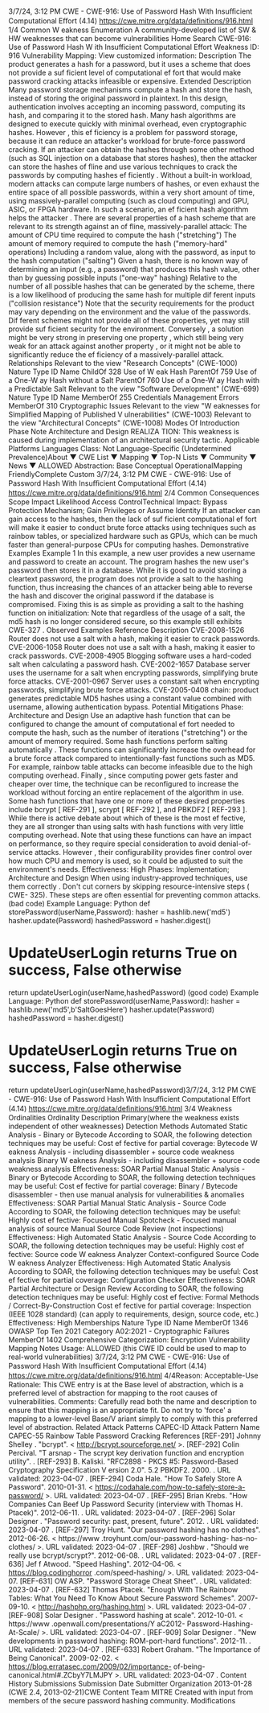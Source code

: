 3/7/24, 3:12 PM CWE - CWE-916: Use of Password Hash With Insuﬃcient Computational Eﬀort (4.14)
https://cwe.mitre.org/data/deﬁnitions/916.html 1/4
Common W eakness Enumeration
A community-developed list of SW & HW weaknesses that can become
vulnerabilities
Home Search
CWE-916: Use of Password Hash W ith Insufficient Computational Effort
Weakness ID: 916
Vulnerability Mapping: 
View customized information:
 Description
The product generates a hash for a password, but it uses a scheme that does not provide a suf ficient level of computational ef fort that
would make password cracking attacks infeasible or expensive.
 Extended Description
Many password storage mechanisms compute a hash and store the hash, instead of storing the original password in plaintext. In this
design, authentication involves accepting an incoming password, computing its hash, and comparing it to the stored hash.
Many hash algorithms are designed to execute quickly with minimal overhead, even cryptographic hashes. However , this ef ficiency is
a problem for password storage, because it can reduce an attacker's workload for brute-force password cracking. If an attacker can
obtain the hashes through some other method (such as SQL injection on a database that stores hashes), then the attacker can store
the hashes of fline and use various techniques to crack the passwords by computing hashes ef ficiently . Without a built-in workload,
modern attacks can compute large numbers of hashes, or even exhaust the entire space of all possible passwords, within a very short
amount of time, using massively-parallel computing (such as cloud computing) and GPU, ASIC, or FPGA hardware. In such a
scenario, an ef ficient hash algorithm helps the attacker .
There are several properties of a hash scheme that are relevant to its strength against an of fline, massively-parallel attack:
The amount of CPU time required to compute the hash ("stretching")
The amount of memory required to compute the hash ("memory-hard" operations)
Including a random value, along with the password, as input to the hash computation ("salting")
Given a hash, there is no known way of determining an input (e.g., a password) that produces this hash value, other than by
guessing possible inputs ("one-way" hashing)
Relative to the number of all possible hashes that can be generated by the scheme, there is a low likelihood of producing the
same hash for multiple dif ferent inputs ("collision resistance")
Note that the security requirements for the product may vary depending on the environment and the value of the passwords. Dif ferent
schemes might not provide all of these properties, yet may still provide suf ficient security for the environment. Conversely , a solution
might be very strong in preserving one property , which still being very weak for an attack against another property , or it might not be
able to significantly reduce the ef ficiency of a massively-parallel attack.
 Relationships
 Relevant to the view "Research Concepts" (CWE-1000)
Nature Type ID Name
ChildOf 328 Use of W eak Hash
ParentOf 759 Use of a One-W ay Hash without a Salt
ParentOf 760 Use of a One-W ay Hash with a Predictable Salt
 Relevant to the view "Software Development" (CWE-699)
Nature Type ID Name
MemberOf 255 Credentials Management Errors
MemberOf 310 Cryptographic Issues
 Relevant to the view "W eaknesses for Simplified Mapping of Published V ulnerabilities" (CWE-1003)
 Relevant to the view "Architectural Concepts" (CWE-1008)
 Modes Of Introduction
Phase Note
Architecture and Design REALIZA TION: This weakness is caused during implementation of an architectural security tactic.
 Applicable Platforms
Languages
Class: Not Language-Specific (Undetermined Prevalence)About ▼ CWE List ▼ Mapping ▼ Top-N Lists ▼ Community ▼ News ▼
ALLOWED
Abstraction: Base
Conceptual OperationalMapping
FriendlyComplete Custom
3/7/24, 3:12 PM CWE - CWE-916: Use of Password Hash With Insuﬃcient Computational Eﬀort (4.14)
https://cwe.mitre.org/data/deﬁnitions/916.html 2/4
 Common Consequences
Scope Impact Likelihood
Access ControlTechnical Impact: Bypass Protection Mechanism; Gain Privileges or Assume Identity
If an attacker can gain access to the hashes, then the lack of suf ficient computational ef fort will
make it easier to conduct brute force attacks using techniques such as rainbow tables, or
specialized hardware such as GPUs, which can be much faster than general-purpose CPUs for
computing hashes.
 Demonstrative Examples
Example 1
In this example, a new user provides a new username and password to create an account. The program hashes the new user's
password then stores it in a database.
While it is good to avoid storing a cleartext password, the program does not provide a salt to the hashing function, thus increasing the
chances of an attacker being able to reverse the hash and discover the original password if the database is compromised.
Fixing this is as simple as providing a salt to the hashing function on initialization:
Note that regardless of the usage of a salt, the md5 hash is no longer considered secure, so this example still exhibits CWE-327 .
 Observed Examples
Reference Description
CVE-2008-1526 Router does not use a salt with a hash, making it easier to crack passwords.
CVE-2006-1058 Router does not use a salt with a hash, making it easier to crack passwords.
CVE-2008-4905 Blogging software uses a hard-coded salt when calculating a password hash.
CVE-2002-1657 Database server uses the username for a salt when encrypting passwords, simplifying brute force
attacks.
CVE-2001-0967 Server uses a constant salt when encrypting passwords, simplifying brute force attacks.
CVE-2005-0408 chain: product generates predictable MD5 hashes using a constant value combined with username,
allowing authentication bypass.
 Potential Mitigations
Phase: Architecture and Design
Use an adaptive hash function that can be configured to change the amount of computational ef fort needed to compute the
hash, such as the number of iterations ("stretching") or the amount of memory required. Some hash functions perform salting
automatically . These functions can significantly increase the overhead for a brute force attack compared to intentionally-fast
functions such as MD5. For example, rainbow table attacks can become infeasible due to the high computing overhead. Finally ,
since computing power gets faster and cheaper over time, the technique can be reconfigured to increase the workload without
forcing an entire replacement of the algorithm in use.
Some hash functions that have one or more of these desired properties include bcrypt [ REF-291 ], scrypt [ REF-292 ], and
PBKDF2 [ REF-293 ]. While there is active debate about which of these is the most ef fective, they are all stronger than using salts
with hash functions with very little computing overhead.
Note that using these functions can have an impact on performance, so they require special consideration to avoid denial-of-
service attacks. However , their configurability provides finer control over how much CPU and memory is used, so it could be
adjusted to suit the environment's needs.
Effectiveness: High
Phases: Implementation; Architecture and Design
When using industry-approved techniques, use them correctly . Don't cut corners by skipping resource-intensive steps ( CWE-
325). These steps are often essential for preventing common attacks.
(bad code) Example Language: Python 
def storePassword(userName,Password):
hasher = hashlib.new('md5')
hasher.update(Password)
hashedPassword = hasher.digest()
# UpdateUserLogin returns True on success, False otherwise
return updateUserLogin(userName,hashedPassword)
(good code) Example Language: Python 
def storePassword(userName,Password):
hasher = hashlib.new('md5',b'SaltGoesHere')
hasher.update(Password)
hashedPassword = hasher.digest()
# UpdateUserLogin returns True on success, False otherwise
return updateUserLogin(userName,hashedPassword)3/7/24, 3:12 PM CWE - CWE-916: Use of Password Hash With Insuﬃcient Computational Eﬀort (4.14)
https://cwe.mitre.org/data/deﬁnitions/916.html 3/4
 Weakness Ordinalities
Ordinality Description
Primary(where the weakness exists independent of other weaknesses)
 Detection Methods
Automated Static Analysis - Binary or Bytecode
According to SOAR, the following detection techniques may be useful:
Cost ef fective for partial coverage:
Bytecode W eakness Analysis - including disassembler + source code weakness analysis
Binary W eakness Analysis - including disassembler + source code weakness analysis
Effectiveness: SOAR Partial
Manual Static Analysis - Binary or Bytecode
According to SOAR, the following detection techniques may be useful:
Cost ef fective for partial coverage:
Binary / Bytecode disassembler - then use manual analysis for vulnerabilities & anomalies
Effectiveness: SOAR Partial
Manual Static Analysis - Source Code
According to SOAR, the following detection techniques may be useful:
Highly cost ef fective:
Focused Manual Spotcheck - Focused manual analysis of source
Manual Source Code Review (not inspections)
Effectiveness: High
Automated Static Analysis - Source Code
According to SOAR, the following detection techniques may be useful:
Highly cost ef fective:
Source code W eakness Analyzer
Context-configured Source Code W eakness Analyzer
Effectiveness: High
Automated Static Analysis
According to SOAR, the following detection techniques may be useful:
Cost ef fective for partial coverage:
Configuration Checker
Effectiveness: SOAR Partial
Architecture or Design Review
According to SOAR, the following detection techniques may be useful:
Highly cost ef fective:
Formal Methods / Correct-By-Construction
Cost ef fective for partial coverage:
Inspection (IEEE 1028 standard) (can apply to requirements, design, source code, etc.)
Effectiveness: High
 Memberships
Nature Type ID Name
MemberOf 1346 OWASP Top Ten 2021 Category A02:2021 - Cryptographic Failures
MemberOf 1402 Comprehensive Categorization: Encryption
 Vulnerability Mapping Notes
Usage: ALLOWED (this CWE ID could be used to map to real-world vulnerabilities)
3/7/24, 3:12 PM CWE - CWE-916: Use of Password Hash With Insuﬃcient Computational Eﬀort (4.14)
https://cwe.mitre.org/data/deﬁnitions/916.html 4/4Reason: Acceptable-Use
Rationale:
This CWE entry is at the Base level of abstraction, which is a preferred level of abstraction for mapping to the root causes of
vulnerabilities.
Comments:
Carefully read both the name and description to ensure that this mapping is an appropriate fit. Do not try to 'force' a mapping to a
lower-level Base/V ariant simply to comply with this preferred level of abstraction.
 Related Attack Patterns
CAPEC-ID Attack Pattern Name
CAPEC-55 Rainbow Table Password Cracking
 References
[REF-291] Johnny Shelley . "bcrypt". < http://bcrypt.sourceforge.net/ >.
[REF-292] Colin Percival. "T arsnap - The scrypt key derivation function and encryption utility".
.
[REF-293] B. Kaliski. "RFC2898 - PKCS #5: Password-Based Cryptography Specification V ersion 2.0". 5.2 PBKDF2. 2000.
. URL validated: 2023-04-07 .
[REF-294] Coda Hale. "How To Safely Store A Password". 2010-01-31. < https://codahale.com/how-to-safely-store-a-password/ >.
URL validated: 2023-04-07 .
[REF-295] Brian Krebs. "How Companies Can Beef Up Password Security (interview with Thomas H. Ptacek)". 2012-06-11.
. URL validated: 2023-04-07 .
[REF-296] Solar Designer . "Password security: past, present, future". 2012.
. URL validated: 2023-04-07 .
[REF-297] Troy Hunt. "Our password hashing has no clothes". 2012-06-26. < https://www .troyhunt.com/our-password-hashing-
has-no-clothes/ >. URL validated: 2023-04-07 .
[REF-298] Joshbw . "Should we really use bcrypt/scrypt?". 2012-06-08.
. URL
validated: 2023-04-07 .
[REF-636] Jef f Atwood. "Speed Hashing". 2012-04-06. < https://blog.codinghorror .com/speed-hashing/ >. URL validated: 2023-04-
07.
[REF-631] OW ASP. "Password Storage Cheat Sheet".
. URL validated: 2023-04-07 .
[REF-632] Thomas Ptacek. "Enough With The Rainbow Tables: What You Need To Know About Secure Password Schemes".
2007-09-10. < http://hashphp.org/hashing.html >. URL validated: 2023-04-07 .
[REF-908] Solar Designer . "Password hashing at scale". 2012-10-01. < https://www .openwall.com/presentations/Y aC2012-
Password-Hashing-At-Scale/ >. URL validated: 2023-04-07 .
[REF-909] Solar Designer . "New developments in password hashing: ROM-port-hard functions". 2012-11.
. URL validated: 2023-04-07 .
[REF-633] Robert Graham. "The Importance of Being Canonical". 2009-02-02. < https://blog.erratasec.com/2009/02/importance-
of-being-canonical.html#.ZCbyY7LMJPY >. URL validated: 2023-04-07 .
 Content History
 Submissions
Submission Date Submitter Organization
2013-01-28
(CWE 2.4, 2013-02-21)CWE Content Team MITRE
Created with input from members of the secure password hashing community.
 Modifications